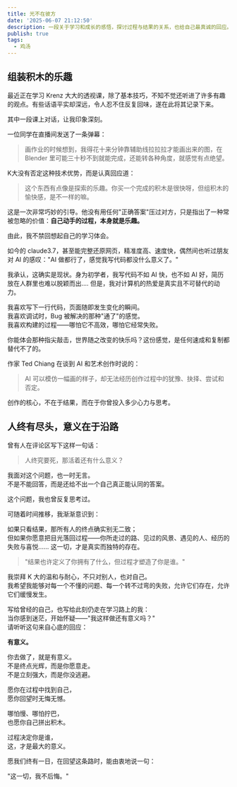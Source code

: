 ```yaml
---
title: 光不在彼方
date: '2025-06-07 21:12:50'
description: 一段关于学习和成长的感悟，探讨过程与结果的关系，也给自己最真诚的回应。
publish: true
tags:
  - 鸡汤
---
```


## 组装积木的乐趣

最近正在学习 Krenz 大大的透视课，除了基本技巧，不知不觉还听进了许多有趣的观点。有些话语平实却深远，令人忍不住反复回味，遂在此将其记录下来。

其中一段课上对话，让我印象深刻。

一位同学在直播间发送了一条弹幕：

> 画作业的时候想到，我得花十来分钟靠辅助线拉拉拉才能画出来的图，在 Blender 里可能三十秒不到就能完成，还能转各种角度，就感觉有点绝望。

K大没有否定这种技术优势，而是认真回应道：

> 这个东西有点像是探索的乐趣。你买一个完成的积木是很快呀，但组积木的愉快感，是不一样的嘛。

这是一次非常巧妙的引导。他没有用任何"正确答案"压过对方，只是指出了一种常被忽略的价值：**自己动手的过程，本身就是乐趣。**

由此，我不禁回想起自己的学习体会。

如今的 claude3.7，甚至能完整还原网页，精准度高、速度快，偶然间也听过朋友对 AI 的感叹："AI 做都行了，感觉我写代码都没什么意义了。"

我承认，这确实是现状。身为初学者，我写代码不如 AI 快，也不如 AI 好，简历放在人群里也难以脱颖而出....
但是，我对计算机的热爱是真实且不可替代的动力。

我喜欢写下一行代码，页面随即发生变化的瞬间。  
我喜欢调试时，Bug 被解决的那种"通了"的感觉。  
我喜欢构建的过程——哪怕它不高效，哪怕它经常失败。

你能体会那种指尖敲击，世界随之改变的快乐吗？这份感觉，是任何速成和复制都替代不了的。

作家 Ted Chiang 在谈到 AI 和艺术创作时说的：

> AI 可以模仿一幅画的样子，却无法经历创作过程中的犹豫、抉择、尝试和否定。

创作的核心，不在于结果，而在于你曾投入多少心力与思考。

## 人终有尽头，意义在于沿路

曾有人在评论区写下这样一句话：

> 人终究要死，那活着还有什么意义？

我面对这个问题，也一时无言。  
不是不能回答，而是还给不出一个自己真正能认同的答案。

这个问题，我也曾反复思考过。

可随着时间推移，我渐渐意识到：

如果只看结果，那所有人的终点确实别无二致；  
但如果你愿意把目光落回过程——你所走过的路、见过的风景、遇见的人、经历的失败与喜悦……
这一切，才是真实而独特的存在。

> "结果也许定义了你拥有了什么，但过程才塑造了你是谁。"

我崇拜 K 大的温和与耐心，不只对别人，也对自己。  
我希望我能够对每一个不懂的问题、每一个转不过弯的失败，允许它们存在，允许它们缓慢发生。

写给曾经的自己，也写给此刻仍走在学习路上的我：  
当你感到迷茫，开始怀疑——"我这样做还有意义吗？"  
请听听这句来自心底的回应：

**有意义。**

你去做了，就是有意义。  
不是终点光辉，而是你愿意走。  
不是立刻强大，而是你没逃避。

愿你在过程中找到自己，  
愿你回望时无悔无憾。

哪怕慢、哪怕拧巴，  
也愿你自己拼出积木。

过程决定你是谁，  
这，才是最大的意义。

愿我们终有一日，在回望这条路时，能由衷地说一句：

"这一切，我不后悔。"
